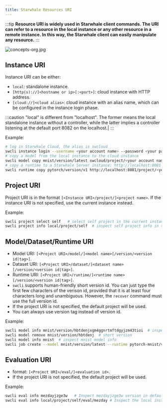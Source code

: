 ```yaml
---
title: Starwhale Resources URI
---
```


:::tip
**Resource URI is widely used in Starwhale client commands. The URI can refer to a resource in the local instance or any other resource in a remote instance. In this way, the Starwhale client can easily manipulate any resource.**
:::

![concepts-org.jpg](../img/concepts-org.jpg)

## Instance URI

Instance URI can be either:

- `local`: standalone instance.
- `[http(s)://]<hostname or ip>[:<port>]`: cloud instance with HTTP address.
- `[cloud://]<cloud alias>`: cloud instance with an alias name, which can be configured in the instance login phase.

:::caution
"local" is different from "localhost". The former means the local standalone instance without a controller, while the latter implies a controller listening at the default port 8082 on the localhost.|
:::

Example:

```bash
# log in Starwhale Cloud, the alias is swcloud
swcli instance login --username <your account name> --password <your password> https://cloud.starwhale.ai --alias swcloud
# copy a model from the local instance to the cloud instance
swcli model copy mnist/version/latest swcloud/project/<your account name>/demo
# copy a runtime to a Starwhale Server instance: http://localhost:8081
swcli runtime copy pytorch/version/v1 http://localhost:8081/project/<your account name>/demo
```

## Project URI

Project URI is in the format `[<Instance URI>/project/]<project name>`. If the instance URI is not specified, use the current instance instead.

Example:

```bash
swcli project select self   # select self project in the current instance
swcli project info local/project/self  # inspect self project info in the local instance
```

## Model/Dataset/Runtime URI

- Model URI: `[<Project URI>/model/]<model name>[/version/<version id|tag>]`.
- Dataset URI: `[<Project URI>/dataset/]<dataset name>[/version/<version id|tag>]`.
- Runtime URI: `[<Project URI>/runtime/]<runtime name>[/version/<version id|tag>]`.
- `swcli` supports human-friendly short version id. You can just type the first few characters of the verison id, provided that it is at least four characters long and unambiguous. However, the `recover` command must use the full version id.
- If the project URI is not specified, the default project will be used.
- You can always use version tag instead of version id.

Example:

```bash
swcli model info mnist/version/hbtdenjxgm4ggnrtmftdgyjzm43tioi  # inspect model info, model name: mnist, version:hbtdenjxgm4ggnrtmftdgyjzm43tioi
swcli model remove mnist/version/hbtdenj  # short version
swcli model info mnist  # inspect mnist model info
swcli job create --model mnist/version/latest --runtime pytorch-mnist/version/latest --dataset mnist/version/latest # use version tag
```

## Evaluation URI

- format: `[<Project URI>/eval/]<evaluation id>`.
- If the project URI is not specified, the default project will be used.

Example:

```bash
swcli eval info mezdayjzge3w   # Inspect mezdayjzge3w version in default instance and default project
swcli eval info local/project/self/eval/mezday # Inspect the local instance, self project, with short evaluation id:mezday
```
